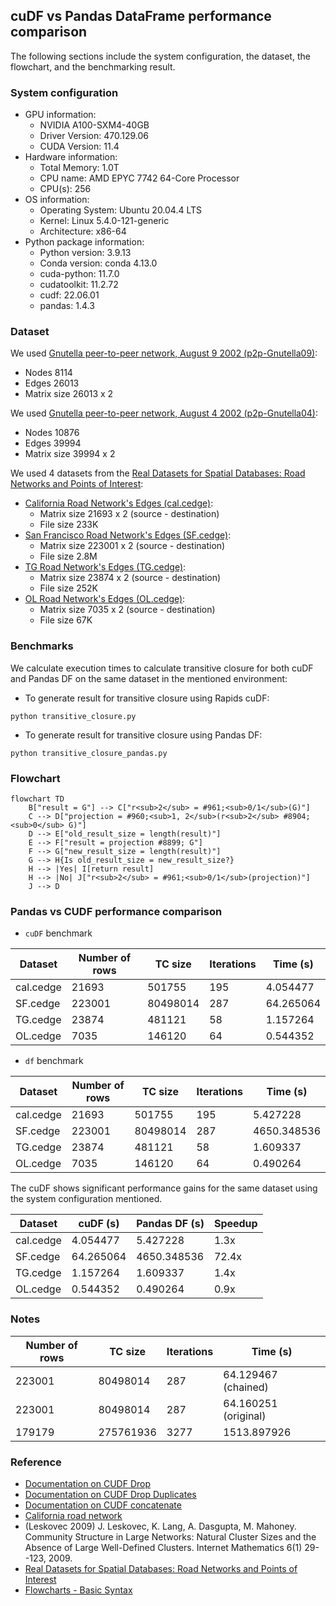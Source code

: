 ## cuDF vs Pandas DataFrame performance comparison

The following sections include the system configuration, the dataset, the flowchart, and the benchmarking result.

### System configuration
- GPU information:
  - NVIDIA A100-SXM4-40GB
  - Driver Version: 470.129.06
  - CUDA Version: 11.4
- Hardware information:
  - Total Memory: 1.0T 
  - CPU name: AMD EPYC 7742 64-Core Processor
  - CPU(s): 256 
- OS information:
  - Operating System: Ubuntu 20.04.4 LTS
  - Kernel: Linux 5.4.0-121-generic
  - Architecture: x86-64
- Python package information:
  - Python version: 3.9.13
  - Conda version: conda 4.13.0 
  - cuda-python: 11.7.0
  - cudatoolkit: 11.2.72
  - cudf: 22.06.01 
  - pandas: 1.4.3

### Dataset

We used [Gnutella peer-to-peer network, August 9 2002 (p2p-Gnutella09)](https://snap.stanford.edu/data/p2p-Gnutella09.html):
- Nodes	8114
- Edges	26013
- Matrix size 26013 x 2


We used [Gnutella peer-to-peer network, August 4 2002 (p2p-Gnutella04)](https://snap.stanford.edu/data/p2p-Gnutella04.html):
- Nodes	10876
- Edges	39994
- Matrix size 39994 x 2

We used 4 datasets from the 
[Real Datasets for Spatial Databases: Road Networks and Points of Interest](https://www.cs.utah.edu/~lifeifei/SpatialDataset.htm):

- [California Road Network's Edges (cal.cedge)](https://www.cs.utah.edu/~lifeifei/research/tpq/cal.cedge): 
  - Matrix size 21693 x 2 (source - destination)
  - File size 233K 
- [San Francisco Road Network's Edges (SF.cedge)](https://www.cs.utah.edu/~lifeifei/research/tpq/SF.cedge): 
  - Matrix size 223001 x 2 (source - destination)
  - File size 2.8M 
- [TG Road Network's Edges (TG.cedge)](https://www.cs.utah.edu/~lifeifei/research/tpq/TG.cedge): 
  - Matrix size 23874 x 2 (source - destination)
  - File size 252K
- [OL Road Network's Edges (OL.cedge)](https://www.cs.utah.edu/~lifeifei/research/tpq/OL.cedge): 
  - Matrix size 7035 x 2 (source - destination)
  - File size 67K 

### Benchmarks

We calculate execution times to calculate transitive closure for both cuDF and Pandas DF on the same dataset in the mentioned environment:

- To generate result for transitive closure using Rapids cuDF:
```commandline
python transitive_closure.py
```
- To generate result for transitive closure using Pandas DF:
```commandline
python transitive_closure_pandas.py
```

### Flowchart

```mermaid
flowchart TD
    B["result = G"] --> C["r<sub>2</sub> = #961;<sub>0/1</sub>(G)"]
    C --> D["projection = #960;<sub>1, 2</sub>(r<sub>2</sub> #8904;<sub>0</sub> G)"]
    D --> E["old_result_size = length(result)"]
    E --> F["result = projection #8899; G"]
    F --> G["new_result_size = length(result)"]
    G --> H{Is old_result_size = new_result_size?}
    H --> |Yes| I[return result]
    H --> |No| J["r<sub>2</sub> = #961;<sub>0/1</sub>(projection)"]
    J --> D
```

### Pandas vs CUDF performance comparison

- `cuDF` benchmark

| Dataset     | Number of rows | TC size | Iterations | Time (s) |
|-------------| --- | --- | --- | --- |
| cal.cedge   | 21693 | 501755 | 195 | 4.054477 |
| SF.cedge    | 223001 | 80498014 | 287 | 64.265064 |
| TG.cedge    | 23874 | 481121 | 58 | 1.157264 |
| OL.cedge    | 7035 | 146120 | 64 | 0.544352 |

- `df` benchmark

| Dataset    | Number of rows | TC size | Iterations | Time (s) |
|------------|----------------| --- | --- | --- |
| cal.cedge  | 21693          | 501755 | 195 | 5.427228 |
| SF.cedge   | 223001         | 80498014 | 287 | 4650.348536 |
| TG.cedge   | 23874          | 481121 | 58 | 1.609337 |
| OL.cedge   | 7035           | 146120 | 64 | 0.490264 |


The cuDF shows significant performance gains for the same dataset using the system configuration mentioned.

| Dataset        | cuDF (s) | Pandas DF (s) | Speedup |
|----------------|----------|---------------|---------|
| cal.cedge | 4.054477 | 5.427228     | 1.3x    |
| SF.cedge | 64.265064 | 4650.348536     | 72.4x   |
| TG.cedge | 1.157264 | 1.609337     | 1.4x    |
| OL.cedge | 0.544352 | 0.490264     | 0.9x    |

### Notes

| Number of rows | TC size | Iterations | Time (s)            |
|----------------| --- | --- |---------------------|
| 223001         | 80498014 | 287 | 64.129467 (chained) |
| 223001         | 80498014 | 287 | 64.160251 (original) |
| 179179         | 275761936 | 3277 | 1513.897926 |


### Reference
- [Documentation on CUDF Drop](https://docs.rapids.ai/api/cudf/nightly/api_docs/api/cudf.DataFrame.drop.html)
- [Documentation on CUDF Drop Duplicates](https://docs.rapids.ai/api/cudf/stable/api_docs/api/cudf.DataFrame.drop_duplicates.html?highlight=duplicate#cudf.DataFrame.drop_duplicates)
- [Documentation on CUDF concatenate](https://docs.rapids.ai/api/cudf/stable/api_docs/api/cudf.concat.html?highlight=concat#cudf.concat)
- [California road network](https://snap.stanford.edu/data/roadNet-CA.html)
- (Leskovec 2009) J. Leskovec, K. Lang, A. Dasgupta, M. Mahoney. Community 
  Structure in Large Networks: Natural Cluster Sizes and the Absence of Large Well-Defined Clusters. Internet Mathematics 6(1) 29--123, 2009.
- [Real Datasets for Spatial Databases: Road Networks and Points of Interest](https://www.cs.utah.edu/~lifeifei/SpatialDataset.htm)
- [Flowcharts - Basic Syntax](https://mermaid-js.github.io/mermaid/#/flowchart)